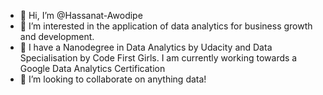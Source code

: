 - 👋 Hi, I’m @Hassanat-Awodipe
- 👀 I’m interested in the application of data analytics for business growth and development. 
- 🌱 I have a Nanodegree in Data Analytics by Udacity and Data Specialisation by Code First Girls. I am currently working towards a Google Data Analytics Certification
- 💞️ I’m looking to collaborate on anything data!

<!---
Hassanat-Awodipe/Hassanat-Awodipe is a ✨ special ✨ repository because its `README.md` (this file) appears on your GitHub profile.
You can click the Preview link to take a look at your changes.
--->
